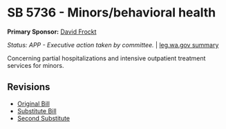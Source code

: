 # SB 5736 - Minors/behavioral health
**Primary Sponsor:** [David Frockt](/person/leg/david.frockt.md)

*Status: APP - Executive action taken by committee.* | [leg.wa.gov summary](https://app.leg.wa.gov/billsummary?BillNumber=5736&Year=2021)

Concerning partial hospitalizations and intensive outpatient treatment services for minors.

## Revisions
* [Original Bill](1/)
* [Substitute Bill](S/)
* [Second Substitute](S2/)